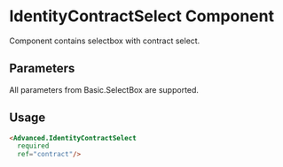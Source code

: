 # IdentityContractSelect Component

Component contains selectbox with contract select.

## Parameters

All parameters from Basic.SelectBox are supported.

## Usage
```html
<Advanced.IdentityContractSelect
  required
  ref="contract"/>
```
